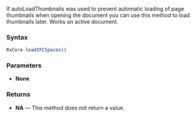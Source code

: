 If autoLoadThumbnails was used to prevent automatic loading of page thumbnails when opening the document you can use this method to load thumbnails later. Works on active
document.

### Syntax

```typescript
RxCore.loadIFCSpaces()
```

### Parameters

- **None**

### Returns

- **NA** — This method does not return a value.